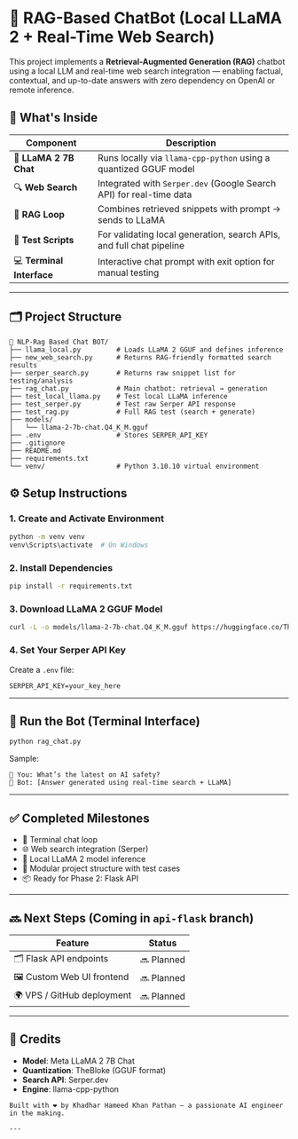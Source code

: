 # 🧠 RAG-Based ChatBot (Local LLaMA 2 + Real-Time Web Search)

This project implements a **Retrieval-Augmented Generation (RAG)** chatbot using a local LLM and real-time web search integration — enabling factual, contextual, and up-to-date answers with zero dependency on OpenAI or remote inference.

## 🚀 What's Inside

| Component        | Description                                                              |
|------------------|--------------------------------------------------------------------------|
| 🧠 **LLaMA 2 7B Chat**   | Runs locally via `llama-cpp-python` using a quantized GGUF model      |
| 🔍 **Web Search**       | Integrated with `Serper.dev` (Google Search API) for real-time data   |
| 🧠 **RAG Loop**         | Combines retrieved snippets with prompt → sends to LLaMA               |
| 🧪 **Test Scripts**     | For validating local generation, search APIs, and full chat pipeline   |
| 💻 **Terminal Interface** | Interactive chat prompt with exit option for manual testing             |

---

## 🗂️ Project Structure

```text
📁 NLP-Rag Based Chat BOT/
├── llama_local.py         # Loads LLaMA 2 GGUF and defines inference
├── new_web_search.py      # Returns RAG-friendly formatted search results
├── serper_search.py       # Returns raw snippet list for testing/analysis
├── rag_chat.py            # Main chatbot: retrieval → generation
├── test_local_llama.py    # Test local LLaMA inference
├── test_serper.py         # Test raw Serper API response
├── test_rag.py            # Full RAG test (search + generate)
├── models/
│   └── llama-2-7b-chat.Q4_K_M.gguf
├── .env                   # Stores SERPER_API_KEY
├── .gitignore
├── README.md
├── requirements.txt
└── venv/                  # Python 3.10.10 virtual environment
````


## ⚙️ Setup Instructions

### 1. Create and Activate Environment

```bash
python -m venv venv
venv\Scripts\activate  # On Windows
```

### 2. Install Dependencies

```bash
pip install -r requirements.txt
```

### 3. Download LLaMA 2 GGUF Model

```bash
curl -L -o models/llama-2-7b-chat.Q4_K_M.gguf https://huggingface.co/TheBloke/Llama-2-7B-Chat-GGUF/resolve/main/llama-2-7b-chat.Q4_K_M.gguf
```

### 4. Set Your Serper API Key

Create a `.env` file:

```
SERPER_API_KEY=your_key_here
```

---

## 🧪 Run the Bot (Terminal Interface)

```bash
python rag_chat.py
```

Sample:

```
🧑 You: What’s the latest on AI safety?
🧠 Bot: [Answer generated using real-time search + LLaMA]
```

---

## ✅ Completed Milestones

* 🔁 Terminal chat loop
* 🌐 Web search integration (Serper)
* 🧠 Local LLaMA 2 model inference
* 📁 Modular project structure with test cases
* 📦 Ready for Phase 2: Flask API

---

## 🔜 Next Steps (Coming in `api-flask` branch)

| Feature                    | Status     |
| -------------------------- | ---------- |
| 🗂️ Flask API endpoints    | 🔜 Planned |
| 🖼️ Custom Web UI frontend | 🔜 Planned |
| 🌍 VPS / GitHub deployment | 🔜 Planned |

---

## 📌 Credits

* **Model**: Meta LLaMA 2 7B Chat
* **Quantization**: TheBloke (GGUF format)
* **Search API**: Serper.dev
* **Engine**: llama-cpp-python

````
Built with ❤️ by Khadhar Hameed Khan Pathan – a passionate AI engineer in the making.

---
